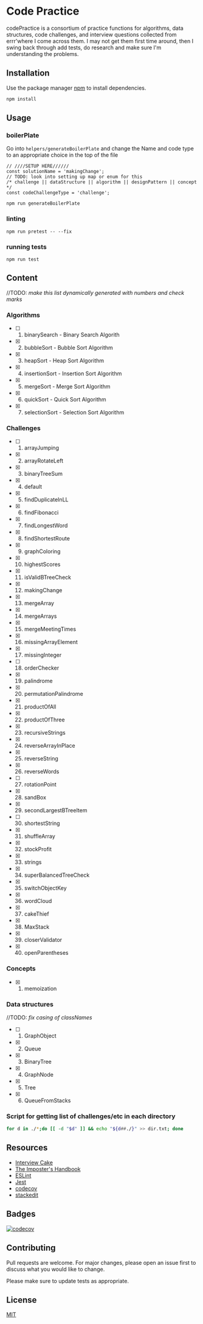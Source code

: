# Code Practice

codePractice is a consortium of practice functions for algorithms, data structures, code challenges, and interview questions collected from errr'where I come across them. I may not get them first time around, then I swing back through add tests, do research and make sure I'm understanding the problems.

## Installation

Use the package manager [npm](https://www.npmjs.com/) to install dependencies.

```bash
npm install
```

## Usage

### boilerPlate
Go into `helpers/generateBoilerPlate` and change the Name and code type to an appropriate choice in the top of the file
```node
// ////SETUP HERE//////
const solutionName = 'makingChange';
// TODO: look into setting up map or enum for this
/* challenge || dataStructure || algorithm || designPattern || concept */
const codeChallengeType = 'challenge';
```

```node
npm run generateBoilerPlate
```

### linting
```node
npm run pretest -- --fix
```

### running tests
```node
npm run test
```

## Content
//TODO: _make this list dynamically generated with numbers and check marks_
### Algorithms

- [ ] 1. binarySearch - Binary Search Algorith
- [x] 2. bubbleSort - Bubble Sort Algorithm
- [x] 3. heapSort - Heap Sort Algorithm
- [x] 4. insertionSort - Insertion Sort Algorithm
- [x] 5. mergeSort - Merge Sort Algorithm
- [x] 6. quickSort - Quick Sort Algorithm
- [x] 7. selectionSort - Selection Sort Algorithm

### Challenges

- [ ] 1. arrayJumping
- [x] 2. arrayRotateLeft
- [x] 3. binaryTreeSum
- [x] 4. default
- [x] 5. findDuplicateInLL
- [x] 6. findFibonacci
- [x] 7. findLongestWord
- [x] 8. findShortestRoute
- [x] 9. graphColoring
- [x] 10. highestScores
- [x] 11. isValidBTreeCheck
- [x] 12. makingChange
- [x] 13. mergeArray
- [x] 14. mergeArrays
- [x] 15. mergeMeetingTimes
- [x] 16. missingArrayElement
- [x] 17. missingInteger
- [ ] 18. orderChecker
- [x] 19. palindrome
- [x] 20. permutationPalindrome
- [x] 21. productOfAll
- [x] 22. productOfThree
- [x] 23. recursiveStrings
- [x] 24. reverseArrayInPlace
- [x] 25. reverseString
- [x] 26. reverseWords
- [ ] 27. rotationPoint
- [x] 28. sandBox
- [x] 29. secondLargestBTreeItem
- [ ] 30. shortestString
- [x] 31. shuffleArray
- [x] 32. stockProfit
- [x] 33. strings
- [x] 34. superBalancedTreeCheck
- [x] 35. switchObjectKey
- [x] 36. wordCloud
- [x] 37. cakeThief
- [x] 38. MaxStack
- [x] 39. closerValidator
- [x] 40. openParentheses

### Concepts

- [x] 1. memoization


### Data structures
//TODO: _fix casing of classNames_
- [ ] 1. GraphObject
- [x] 2. Queue
- [x] 3. BinaryTree
- [x] 4. GraphNode
- [x] 5. Tree
- [x] 6. QueueFromStacks


### Script for getting list of challenges/etc in each directory
```bash
for d in ./*;do [[ -d "$d" ]] && echo "${d##./}" >> dir.txt; done
```
## Resources

- [Interview Cake](https://interviewcake.com)
- [The Imposter's Handbook](https://bigmachine.io/products/the-imposters-handbook/)
- [ESLint](https://eslint.org/)
- [Jest](https://jestjs.io/)
- [codecov](https://codecov.io/)
- [stackedit](https://stackedit.io/)

## Badges
[![codecov](https://codecov.io/gh/chrismcdermut/codePractice/branch/master/graph/badge.svg)](https://codecov.io/gh/chrismcdermut/codePractice)

## Contributing
Pull requests are welcome. For major changes, please open an issue first to discuss what you would like to change.

Please make sure to update tests as appropriate.

## License
[MIT](https://choosealicense.com/licenses/mit/)
